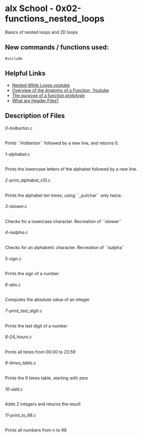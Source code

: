 # alx School - 0x02-functions_nested_loops
Basics of nested loops and 2D loops
## New commands / functions used:
``#include``
## Helpful Links
* [Nested While Loops youtube](https://www.youtube.com/watch?v=Z3iGeQ1gIss)
* [Overview of the Anatomy of a Function, Youtube](https://www.youtube.com/watch?v=qMlnFwYdqIw)
* [The purpose of a function prototype](http://www.geeksforgeeks.org/what-is-the-purpose-of-a-function-prototype/)
* [What are Header Files?](https://www.tutorialspoint.com/cprogramming/c_header_files.htm)

## Description of Files
<h6>0-holberton.c</h6>
Prints ``Holberton`` followed by a new line, and returns 0.
<h6>1-alphabet.c</h6>
Prints the lowercase letters of the alphabet followed by a new line.
<h6>2-print_alphabet_x10.c</h6>
Prints the alphabet ten times, using ``_putchar`` only twice.
<h6>3-islower.c</h6>
Checks for a lowercase character. Recreation of ``islower``
<h6>4-isalpha.c</h6>
Checks for an alphabetic character. Recreation of ``isalpha``
<h6>5-sign.c</h6>
Prints the sign of a number
<h6>6-abs.c</h6>
Computes the absolute value of an integer
<h6>7-print_last_digit.c</h6>
Prints the last digit of a number
<h6>8-24_hours.c</h6>
Prints all times from 00:00 to 23:59
<h6>9-times_table.c</h6>
Prints the 9 times table, starting with zero
<h6>10-add.c</h6>
Adds 2 integers and returns the result
<h6>11-print_to_98.c</h6>
Prints all numbers from n to 98